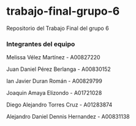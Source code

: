 # trabajo-final-grupo-6
Repositorio del Trabajo Final del grupo 6

### Integrantes del equipo
Melissa Vélez Martínez - A00827220

Juan Daniel Pérez Berlanga - A00830152

Ian Javier Duran Román - A00829799

Joaquin Amaya Elizondo - A01721028

Diego Alejandro Torres Cruz - A01283874

Alejandro Daniel Dennis Hernandez - A00831138
